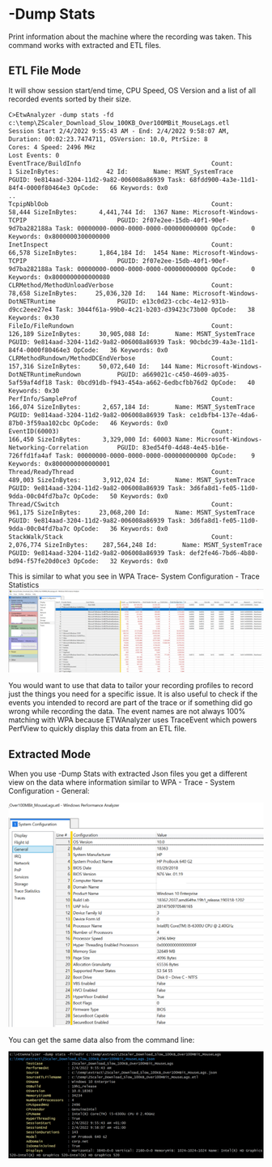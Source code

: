 # -Dump Stats
Print information about the machine where the recording was taken. This command works with extracted and ETL files. 

## ETL File Mode
It will show session start/end time, CPU Speed, OS Version and a list of all recorded events sorted by their size.

```
C>EtwAnalyzer -dump stats -fd c:\temp\ZScaler_Download_Slow_100KB_Over100MBit_MouseLags.etl
Session Start 2/4/2022 9:55:43 AM - End: 2/4/2022 9:58:07 AM, Duration: 00:02:23.7474711, OSVersion: 10.0, PtrSize: 8
Cores: 4 Speed: 2496 MHz
Lost Events: 0
EventTrace/BuildInfo                                    Count:             1 SizeInBytes:             42 Id:       Name: MSNT_SystemTrace                                PGUID: 9e814aad-3204-11d2-9a82-006008a86939 Task: 68fdd900-4a3e-11d1-84f4-0000f80464e3 OpCode:   66 Keywords: 0x0
..
TcpipNblOob                                             Count:        58,444 SizeInBytes:      4,441,744 Id:  1367 Name: Microsoft-Windows-TCPIP                         PGUID: 2f07e2ee-15db-40f1-90ef-9d7ba282188a Task: 00000000-0000-0000-0000-000000000000 OpCode:    0 Keywords: 0x8000000300000000
InetInspect                                             Count:        66,578 SizeInBytes:      1,864,184 Id:  1454 Name: Microsoft-Windows-TCPIP                         PGUID: 2f07e2ee-15db-40f1-90ef-9d7ba282188a Task: 00000000-0000-0000-0000-000000000000 OpCode:    0 Keywords: 0x8000000000000080
CLRMethod/MethodUnloadVerbose                           Count:        78,658 SizeInBytes:     25,036,320 Id:   144 Name: Microsoft-Windows-DotNETRuntime                 PGUID: e13c0d23-ccbc-4e12-931b-d9cc2eee27e4 Task: 3044f61a-99b0-4c21-b203-d39423c73b00 OpCode:   38 Keywords: 0x30
FileIo/FileRundown                                      Count:       126,189 SizeInBytes:     30,905,088 Id:       Name: MSNT_SystemTrace                                PGUID: 9e814aad-3204-11d2-9a82-006008a86939 Task: 90cbdc39-4a3e-11d1-84f4-0000f80464e3 OpCode:   36 Keywords: 0x0
CLRMethodRundown/MethodDCEndVerbose                     Count:       157,316 SizeInBytes:     50,072,640 Id:   144 Name: Microsoft-Windows-DotNETRuntimeRundown          PGUID: a669021c-c450-4609-a035-5af59af4df18 Task: 0bcd91db-f943-454a-a662-6edbcfbb76d2 OpCode:   40 Keywords: 0x30
PerfInfo/SampleProf                                     Count:       166,074 SizeInBytes:      2,657,184 Id:       Name: MSNT_SystemTrace                                PGUID: 9e814aad-3204-11d2-9a82-006008a86939 Task: ce1dbfb4-137e-4da6-87b0-3f59aa102cbc OpCode:   46 Keywords: 0x0
EventID(60003)                                          Count:       166,450 SizeInBytes:      3,329,000 Id: 60003 Name: Microsoft-Windows-Networking-Correlation        PGUID: 83ed54f0-4d48-4e45-b16e-726ffd1fa4af Task: 00000000-0000-0000-0000-000000000000 OpCode:    9 Keywords: 0x8000000000000001
Thread/ReadyThread                                      Count:       489,003 SizeInBytes:      3,912,024 Id:       Name: MSNT_SystemTrace                                PGUID: 9e814aad-3204-11d2-9a82-006008a86939 Task: 3d6fa8d1-fe05-11d0-9dda-00c04fd7ba7c OpCode:   50 Keywords: 0x0
Thread/CSwitch                                          Count:       961,175 SizeInBytes:     23,068,200 Id:       Name: MSNT_SystemTrace                                PGUID: 9e814aad-3204-11d2-9a82-006008a86939 Task: 3d6fa8d1-fe05-11d0-9dda-00c04fd7ba7c OpCode:   36 Keywords: 0x0
StackWalk/Stack                                         Count:     2,076,774 SizeInBytes:    287,564,248 Id:       Name: MSNT_SystemTrace                                PGUID: 9e814aad-3204-11d2-9a82-006008a86939 Task: def2fe46-7bd6-4b80-bd94-f57fe20d0ce3 OpCode:   32 Keywords: 0x0
```

This is similar to what you see in WPA Trace- System Configuration - Trace Statistics
![alt text](Images\WPA_TraceStatistics.png "WPA Trace Statistics")

You would want to use that data to tailor your recording profiles to record just the things you need for a specific issue. It is also useful to check if the events you 
intended to record are part of the trace or if something did go wrong while recording the data.
The event names are not always 100% matching with WPA because ETWAnalyzer uses TraceEvent which powers PerfView to quickly display this data from an ETL file. 

## Extracted Mode

When you use -Dump Stats with extracted Json files you get a different view on the data where information
similar to WPA - Trace - System Configuration - General:


![alt text](Images\WPA_Trace_General.png "WPA Trace General")


You can get the same data also from the command line:

![](Images/DumpStatsCommand.png "Dump Stats")


